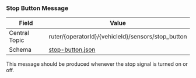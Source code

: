 ### Stop Button Message
| Field         | Value                                               |
|---------------|-----------------------------------------------------|
| Central Topic | ruter/{operatorId}/{vehicleId}/sensors/stop_button  |
| Schema        | [ stop-button.json ](json-schemas/stop-button.json) |

This message should be produced whenever the stop signal is turned on or off.